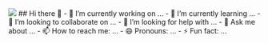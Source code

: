 <img src="https://capsule-render.vercel.app/api?type=wave&color=auto&height=300&section=header&text=capsule%20render&fontSize=90" />
## Hi there 👋
- 🔭 I’m currently working on ...
- 🌱 I’m currently learning ...
- 👯 I’m looking to collaborate on ...
- 🤔 I’m looking for help with ...
- 💬 Ask me about ...
- 📫 How to reach me: ...
- 😄 Pronouns: ...
- ⚡ Fun fact: ...
